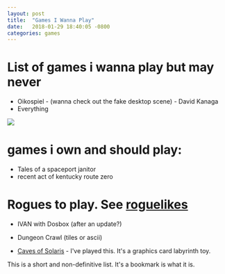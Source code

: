 ```yaml
---
layout: post
title:  "Games I Wanna Play"
date:   2018-01-29 18:40:05 -0800
categories: games
---
```


# List of games i wanna play but may never

* Oikospiel - (wanna check out the fake desktop scene) - David Kanaga
* Everything

![](https://i.ytimg.com/vi/Pw3WRmMgUgo/hqdefault.jpg)

# games i own and should play:
* Tales of a spaceport janitor
* recent act of kentucky route zero

# Rogues to play. See [roguelikes](2017-11-20-roguelikes.md)
* IVAN with Dosbox (after an update?)
* Dungeon Crawl (tiles or ascii)

* [Caves of Solaris](https://ianmaclarty.itch.io/catacombs-of-solaris) - I've played this. It's a graphics card labyrinth toy.

This is a short and non-definitive list. It's a bookmark is what it is.
